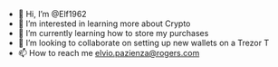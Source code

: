 - 👋 Hi, I’m @Elf1962
- 👀 I’m interested in learning more about Crypto 
- 🌱 I’m currently learning how to store my purchases
- 💞️ I’m looking to collaborate on setting up new wallets on a Trezor T
- 📫 How to reach me elvio.pazienza@rogers.com

<!---
Elf1962/Elf1962 is a ✨ special ✨ repository because its `README.md` (this file) appears on your GitHub profile.
You can click the Preview link to take a look at your changes.
--->
